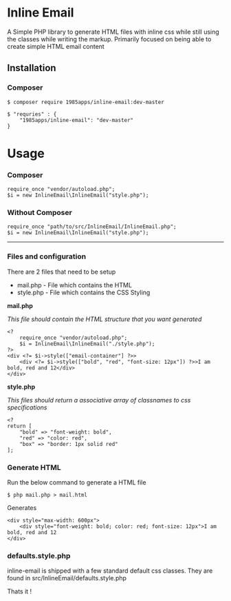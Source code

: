 # Inline Email

A Simple PHP library to generate HTML files with inline css while still using the classes while writing the markup. Primarily focused on being able to create simple HTML email content

## Installation
### Composer

    $ composer require 1985apps/inline-email:dev-master

    $ "requries" : {
        "1985apps/inline-email": "dev-master"
    }

# Usage
### Composer

	require_once "vendor/autoload.php";
	$i = new InlineEmail\InlineEmail("style.php");

### Without Composer

	require_once "path/to/src/InlineEmail/InlineEmail.php";
	$i = new InlineEmail\InlineEmail("style.php");

***
### Files and configuration 
There are 2 files that need to be setup
- mail.php - File which contains the HTML
- style.php - File which contains the CSS Styling

**mail.php**

*This file should contain the HTML structure that you want generated*

    <?
        require_once "vendor/autoload.php";
        $i = InlineEmail\InlineEmail("./style.php");
    ?>
    <div <?= $i->style(["email-container"] ?>>
        <div <?= $i->style(["bold", "red", "font-size: 12px"]) ?>>I am bold, red and 12</div>
    </div>

**style.php**

*This files should return a associative array of classnames to css specifications*

    <?
    return [
        "bold" => "font-weight: bold",
        "red" => "color: red",
        "box" => "border: 1px solid red"
    ];
    
### Generate HTML
Run the below command to generate a HTML file

    $ php mail.php > mail.html
    
Generates

    <div style="max-width: 600px">
        <div style="font-weight: bold; color: red; font-size: 12px">I am bold, red and 12
    </div>

### defaults.style.php

inline-email is shipped with a few standard default css classes. They are found in src/InlineEmail/defaults.style.php
    
Thats it ! 
